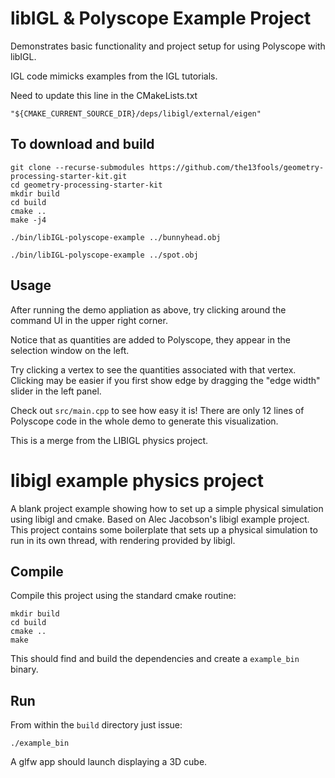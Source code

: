 # libIGL & Polyscope Example Project

Demonstrates basic functionality and project setup for using Polyscope with libIGL.

IGL code mimicks examples from the IGL tutorials.

Need to update this line in the CMakeLists.txt
```
"${CMAKE_CURRENT_SOURCE_DIR}/deps/libigl/external/eigen"
```


## To download and build

```
git clone --recurse-submodules https://github.com/the13fools/geometry-processing-starter-kit.git
cd geometry-processing-starter-kit
mkdir build
cd build
cmake ..
make -j4

./bin/libIGL-polyscope-example ../bunnyhead.obj

./bin/libIGL-polyscope-example ../spot.obj
```

## Usage

After running the demo appliation as above, try clicking around the command UI in the upper right corner.

Notice that as quantities are added to Polyscope, they appear in the selection window on the left.

Try clicking a vertex to see the quantities associated with that vertex. Clicking may be easier if you first show edge by dragging the "edge width" slider in the left panel.

Check out `src/main.cpp` to see how easy it is! There are only 12 lines of Polyscope code in the whole demo to generate this visualization.

This is a merge from the LIBIGL physics project.

# libigl example physics project

A blank project example showing how to set up a simple physical simulation using libigl and cmake. Based on Alec Jacobson's libigl example project. This project contains some boilerplate that sets up a physical simulation to run in its own thread, with rendering provided by libigl.

## Compile

Compile this project using the standard cmake routine:

    mkdir build
    cd build
    cmake ..
    make

This should find and build the dependencies and create a `example_bin` binary.

## Run

From within the `build` directory just issue:

    ./example_bin

A glfw app should launch displaying a 3D cube.
